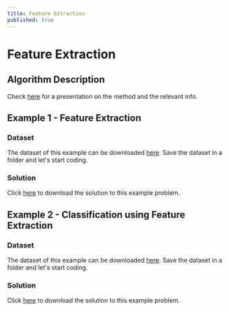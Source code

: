 ```yaml
---
title: Feature Extraction
published: true
---
```


# Feature Extraction

## Algorithm Description
Check <a target="_blank" href="{{site.baseurl}}/presentations/FeatureExtraction.pdf">here</a>
for a presentation on the method and the relevant info.

## Example 1 - Feature Extraction
### Dataset
The dataset of this example can be downloaded
<a target="_blank" href="{{site.dataurl}}/FeatureExtraction/pdata.csv">here</a>.
Save the dataset in a folder and let's start coding.

### Solution
Click <a target="_blank" href="{{site.dataurl}}/FeatureExtraction/pca.py">here</a>
to download the solution to this example problem.

## Example 2 - Classification using Feature Extraction
### Dataset
The dataset of this example can be downloaded
<a target="_blank" href="{{site.dataurl}}/FeatureExtraction/wine.csv">here</a>.
Save the dataset in a folder and let's start coding.

### Solution
Click <a target="_blank" href="{{site.dataurl}}/FeatureExtraction/pca_full.py">here</a>
to download the solution to this example problem.
